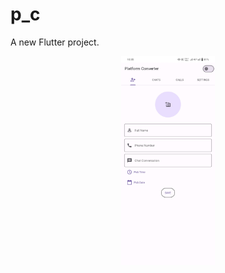 # p_c

A new Flutter project.

<p align = "center">
<img src="https://github.com/Princeumaretiya/platform-converter/blob/master/Screenshot_20231201_103557.jpg" width="150"><br/>
</p>

